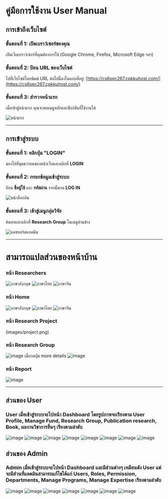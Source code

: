 # คู่มือการใช้งาน User Manual
 
## การเข้าถึงเว็บไซต์

### ขั้นตอนที่ 1: เปิดเบราว์เซอร์ของคุณ
เปิดเว็บเบราว์เซอร์ที่คุณต้องการใช้ (Google Chrome, Firefox, Microsoft Edge ฯลฯ)

### ขั้นตอนที่ 2: ป้อน URL ของเว็บไซต์
ไปที่เว็บไซต์โดยพิมพ์ URL ต่อไปนี้ลงในแถบที่อยู่:
[https://cs6sec267.cpkkuhost.com/](https://cs6sec267.cpkkuhost.com/)

### ขั้นตอนที่ 3: สำรวจหน้าแรก
เมื่อเข้าสู่หน้าแรก คุณจะพบเมนูหลักและฟังก์ชันที่ใช้งานได้

![หน้าแรก](images/home.png)

---

## การเข้าสู่ระบบ

### ขั้นตอนที่ 1: คลิกปุ่ม "LOGIN"
มองไปที่มุมขวาบนของหน้าเว็บและคลิกที่ **LOGIN**

### ขั้นตอนที่ 2: กรอกข้อมูลเข้าสู่ระบบ
ป้อน **ชื่อผู้ใช้** และ **รหัสผ่าน** จากนั้นกด **LOG IN**

![หน้าล็อกอิน](images/login.png)

### ขั้นตอนที่ 3: เข้าสู่เมนูกลุ่มวิจัย
ค้นหาและคลิกที่ **Research Group** ในเมนูด้านข้าง

![แดชบอร์ดแอดมิน](images/admin_homepage.png)

---

# สามารถแปลส่วนของหน้าบ้าน

### หน้า Researchers

![ภาษาอังกฤษ](images/expertises_en.png)
![ภาษาไทย](images/expertises_th.png)
![ภาษาจีน](images/expertises_zh.png)

### หน้า Home
![ภาษาอังกฤษ](images/detail-en.png)
![ภาษาไทย](images/detail-th.png)
![ภาษาจีน](images/detail-zh.png)

### หน้า Research Project
(images/project.png)

### หน้า Research Group
![image](images/group.png)
 เมื่อกดปุ่ม more details
![image](images/group-detail.png)
### หน้า Report

![image](images/report.png)

---

## ส่วนของ User

### User เมื่อเข้าสู่ระบบจะไปหน้า Dashboard โดยรูปภาพจะเรียงตาม User Profile, Manage Fund, Research Group, Publication research, Book, ผลงานวิชาการอื่นๆ เรียงตามลำดับ

![image](images/dashboard-u.png)
![image](images/user-u.png)
![image](images/fund-u.png)
![image](images/group-u.png)
![image](images/project-u.png)
![image](images/paper-u.png)
![image](images/book-u.png)
![image](images/work-u.png)

## ส่วนของ Admin

### Admin เมื่อเข้าสู่ระบบจะไปหน้า Dashboard และมีส่วนต่างๆ เหมือนดัง User แต่จะมีส่วนที่แอดมินสามารถแก้ไขได้แก่ Users, Roles, Permission, Departments, Manage Programs, Manage Expertise เรียงตามลำดับ

![image](images/dashboard-a.png)
![image](images/user-a.png)
![image](images/role-a.png)
![image](images/permission-a.png)
![image](images/department-a.png)
![image](images/program-a.png)
![image](images/expertise-a.png)